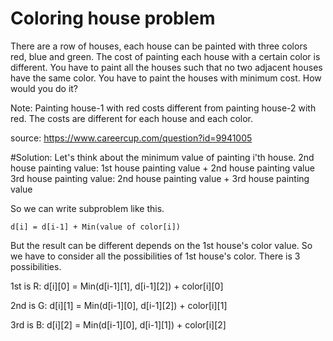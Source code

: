 # Coloring house problem

There are a row of houses, each house can be painted with three colors red, blue and green. The cost of painting each house with a certain color is different. You have to paint all the houses such that no two adjacent houses have the same color. You have to paint the houses with minimum cost. How would you do it? 

Note: Painting house-1 with red costs different from painting house-2 with red. The costs are different for each house and each color.


source: https://www.careercup.com/question?id=9941005


#Solution: 
Let's think about the minimum value of painting i'th house.
2nd house painting value: 1st house painting value + 2nd house painting value
3rd house painting value: 2nd house painting value + 3rd house painting value
 
So we can write subproblem like this. 
  
    d[i] = d[i-1] + Min(value of color[i])

But the result can be different depends on the 1st house's color value.
So we have to consider all the possibilities of 1st house's color. There is 3 possibilities.

  1st is R: d[i][0] = Min(d[i-1][1], d[i-1][2]) + color[i][0]
  
  2nd is G: d[i][1] = Min(d[i-1][0], d[i-1][2]) + color[i][1]
  
  3rd is B: d[i][2] = Min(d[i-1][0], d[i-1][1]) + color[i][2]


